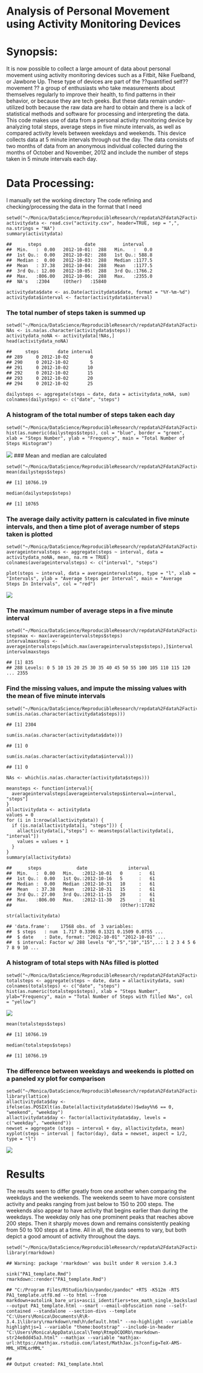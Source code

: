 Analysis of Personal Movement using Activity Monitoring Devices
===============================================================

Synopsis:
=========

It is now possible to collect a large amount of data about personal
movement using activity monitoring devices such as a Fitbit, Nike
Fuelband, or Jawbone Up. These type of devices are part of the
??quantified self?? movement ?? a group of enthusiasts who take
measurements about themselves regularly to improve their health, to find
patterns in their behavior, or because they are tech geeks. But these
data remain under-utilized both because the raw data are hard to obtain
and there is a lack of statistical methods and software for processing
and interpreting the data. This code makes use of data from a personal
activity monitoring device by analyzing total steps, average steps in
five minute intervals, as well as compared activity levels between
weekdays and weekends. This device collects data at 5 minute intervals
through out the day. The data consists of two months of data from an
anonymous individual collected during the months of October and
November, 2012 and include the number of steps taken in 5 minute
intervals each day.

Data Processing:
================

I manually set the working directory The code refining and
checking/processing the data in the format that I need

    setwd("~/Monica/DataScience/ReproducibleResearch/repdata%2Fdata%2Factivity")
    activitydata <- read.csv("activity.csv", header=TRUE, sep = ",", na.strings = "NA")
    summary(activitydata)

    ##      steps                date          interval     
    ##  Min.   :  0.00   2012-10-01:  288   Min.   :   0.0  
    ##  1st Qu.:  0.00   2012-10-02:  288   1st Qu.: 588.8  
    ##  Median :  0.00   2012-10-03:  288   Median :1177.5  
    ##  Mean   : 37.38   2012-10-04:  288   Mean   :1177.5  
    ##  3rd Qu.: 12.00   2012-10-05:  288   3rd Qu.:1766.2  
    ##  Max.   :806.00   2012-10-06:  288   Max.   :2355.0  
    ##  NA's   :2304     (Other)   :15840

    activitydata$date <- as.Date(activitydata$date, format = "%Y-%m-%d")
    activitydata$interval <- factor(activitydata$interval)

### The total number of steps taken is summed up

    setwd("~/Monica/DataScience/ReproducibleResearch/repdata%2Fdata%2Factivity")
    NAs <- is.na(as.character(activitydata$steps))
    activitydata_noNA <- activitydata[!NAs,]
    head(activitydata_noNA)

    ##     steps       date interval
    ## 289     0 2012-10-02        0
    ## 290     0 2012-10-02        5
    ## 291     0 2012-10-02       10
    ## 292     0 2012-10-02       15
    ## 293     0 2012-10-02       20
    ## 294     0 2012-10-02       25

    dailysteps <- aggregate(steps ~ date, data = activitydata_noNA, sum)
    colnames(dailysteps) <- c("date", "steps")

### A histogram of the total number of steps taken each day

    setwd("~/Monica/DataScience/ReproducibleResearch/repdata%2Fdata%2Factivity")
    hist(as.numeric(dailysteps$steps), col = "blue", border = "green", xlab = "Steps Number", ylab = "Frequency", main = "Total Number of Steps Histogram")

![](test_files/figure-markdown_strict/unnamed-chunk-3-1.png) \#\#\# Mean
and median are calculated

    setwd("~/Monica/DataScience/ReproducibleResearch/repdata%2Fdata%2Factivity")
    mean(dailysteps$steps)

    ## [1] 10766.19

    median(dailysteps$steps)

    ## [1] 10765

### The average daily activity pattern is calculated in five minute intervals, and then a time plot of average number of steps taken is plotted

    setwd("~/Monica/DataScience/ReproducibleResearch/repdata%2Fdata%2Factivity")
    averageintervalsteps <- aggregate(steps ~ interval, data = activitydata_noNA, mean, na.rm = TRUE)
    colnames(averageintervalsteps) <- c("interval", "steps")

    plot(steps ~ interval, data = averageintervalsteps, type = "l", xlab = "Intervals", ylab = "Average Steps per Interval", main = "Average Steps In Intervals", col = "red")

![](test_files/figure-markdown_strict/unnamed-chunk-5-1.png)

### The maximum number of average steps in a five minute interval

    setwd("~/Monica/DataScience/ReproducibleResearch/repdata%2Fdata%2Factivity")
    stepsmax <- max(averageintervalsteps$steps)
    intervalmaxsteps <- averageintervalsteps[which.max(averageintervalsteps$steps),]$interval
    intervalmaxsteps

    ## [1] 835
    ## 288 Levels: 0 5 10 15 20 25 30 35 40 45 50 55 100 105 110 115 120 ... 2355

### Find the missing values, and impute the missing values with the mean of five minute intervals

    setwd("~/Monica/DataScience/ReproducibleResearch/repdata%2Fdata%2Factivity")
    sum(is.na(as.character(activitydata$steps)))

    ## [1] 2304

    sum(is.na(as.character(activitydata$date)))

    ## [1] 0

    sum(is.na(as.character(activitydata$interval)))

    ## [1] 0

    NAs <- which(is.na(as.character(activitydata$steps)))

    meansteps <- function(interval){
      averageintervalsteps[averageintervalsteps$interval==interval, "steps"]
    }
    allactivitydata <- activitydata
    values = 0
    for (i in 1:nrow(allactivitydata)) {
      if (is.na(allactivitydata[i, "steps"])) {
        allactivitydata[i,"steps"] <- meansteps(allactivitydata[i, "interval"])
        values = values + 1
      }
    }
    summary(allactivitydata)

    ##      steps             date               interval    
    ##  Min.   :  0.00   Min.   :2012-10-01   0      :   61  
    ##  1st Qu.:  0.00   1st Qu.:2012-10-16   5      :   61  
    ##  Median :  0.00   Median :2012-10-31   10     :   61  
    ##  Mean   : 37.38   Mean   :2012-10-31   15     :   61  
    ##  3rd Qu.: 27.00   3rd Qu.:2012-11-15   20     :   61  
    ##  Max.   :806.00   Max.   :2012-11-30   25     :   61  
    ##                                        (Other):17202

    str(allactivitydata)

    ## 'data.frame':    17568 obs. of  3 variables:
    ##  $ steps   : num  1.717 0.3396 0.1321 0.1509 0.0755 ...
    ##  $ date    : Date, format: "2012-10-01" "2012-10-01" ...
    ##  $ interval: Factor w/ 288 levels "0","5","10","15",..: 1 2 3 4 5 6 7 8 9 10 ...

### A histogram of total steps with NAs filled is plotted

    setwd("~/Monica/DataScience/ReproducibleResearch/repdata%2Fdata%2Factivity")
    totalsteps <- aggregate(steps ~ date, data = allactivitydata, sum)
    colnames(totalsteps) <- c("date", "steps")
    hist(as.numeric(totalsteps$steps), xlab = "Steps Number", ylab="Frequency", main = "Total Number of Steps with filled NAs", col = "yellow")

![](test_files/figure-markdown_strict/unnamed-chunk-8-1.png)

    mean(totalsteps$steps)

    ## [1] 10766.19

    median(totalsteps$steps)

    ## [1] 10766.19

### The difference between weekdays and weekends is plotted on a paneled xy plot for comparison

    setwd("~/Monica/DataScience/ReproducibleResearch/repdata%2Fdata%2Factivity")
    library(lattice)
    allactivitydata$day <- ifelse(as.POSIXlt(as.Date(allactivitydata$date))$wday%%6 == 0, "weekend", "weekday")
    allactivitydata$day <- factor(allactivitydata$day, levels = c("weekday", "weekend"))
    newset = aggregate (steps ~ interval + day, allactivitydata, mean)
    xyplot(steps ~ interval | factor(day), data = newset, aspect = 1/2, type = "l")

![](test_files/figure-markdown_strict/unnamed-chunk-9-1.png)

Results
=======

The results seem to differ greatly from one another when comparing the
weekdays and the weekends. The weekends seem to have more consistent
activity and peaks ranging from just below to 150 to 200 steps. The
weekends also appear to have activity that begins earlier than during
the weekdays. The weekday only has one prominent peaks that reaches
above 200 steps. Then it sharply moves down and remains consistently
peaking from 50 to 100 steps at a time. All in all, the data seems to
vary, but both depict a good amount of activity throughout the days.

    setwd("~/Monica/DataScience/ReproducibleResearch/repdata%2Fdata%2Factivity")
    library(rmarkdown)

    ## Warning: package 'rmarkdown' was built under R version 3.4.3

    sink("PA1_template.Rmd")
    rmarkdown::render("PA1_template.Rmd")

    ## "C:/Program Files/RStudio/bin/pandoc/pandoc" +RTS -K512m -RTS PA1_template.utf8.md --to html --from markdown+autolink_bare_uris+ascii_identifiers+tex_math_single_backslash --output PA1_template.html --smart --email-obfuscation none --self-contained --standalone --section-divs --template "C:\Users\Monica\Documents\R\R-3.4.1\library\rmarkdown\rmd\h\default.html" --no-highlight --variable highlightjs=1 --variable "theme:bootstrap" --include-in-header "C:\Users\Monica\AppData\Local\Temp\RtmpOCQORb\rmarkdown-str24e8dd45a3.html" --mathjax --variable "mathjax-url:https://mathjax.rstudio.com/latest/MathJax.js?config=TeX-AMS-MML_HTMLorMML"

    ## 
    ## Output created: PA1_template.html
